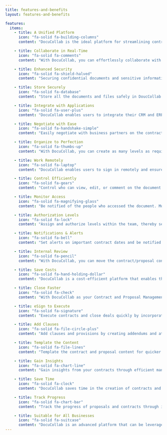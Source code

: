 ```yaml
---
title: features-and-benefits
layout: features-and-benefits

features:
  items:
    - title: A Unified Platform
      icon: "fa-solid fa-building-columns"
      content: "DocuCollab is the ideal platform for streamlining contractual and proposal affairs seamlessly"

    - title: Collaborate in Real-Time
      icon: "fa-solid fa-comments"
      content: "With DocuCollab, you can effortlessly collaborate with your team in real-time and get things done swiftly."

    - title: Enhanced Security
      icon: "fa-solid fa-shield-halved"
      content: "Securing confidential documents and sensitive information is made easier with DocuCollab."

    - title: Store Securely
      icon: "fa-solid fa-database"
      content: "Store all the documents and files safely in DoucCollab and extract it instantly when required."

    - title: Integrate with Applications
      icon: "fa-solid fa-user-plus"
      content: "DocuCollab enables users to integrate their CRM and ERP software for increased team productivity."

    - title: Negotiate with Ease
      icon: "fa-solid fa-handshake-simple"
      content: "Easily negotiate with business partners on the contract terms with DocuCollab’s inherent features."

    - title: Organize to Perfection
      icon: "fa-solid fa-thumbs-up"
      content: "With DocuCollab, you can create as many levels as required to organize your contract documents efficiently."

    - title: Work Remotely
      icon: "fa-solid fa-laptop"
      content: "DocuCollab enables users to sign in remotely and ensure business continuity at any point in time."

    - title: Control Efficiently
      icon: "fa-solid fa-gears"
      content: "Control who can view, edit, or comment on the document. Ensure security at the paragraph level."

    - title: Monitor Access
      icon: "fa-solid fa-magnifying-glass"
      content: "Be notified of the people who accessed the document. Monitor the team’s movement around confidential data."

    - title: Authorization Levels
      icon: "fa-solid fa-lock"
      content: "Assign and authorize levels within the team, thereby securing data from the team’s view."

    - title: Notifications & Alerts
      icon: "fa-solid fa-bell"
      content: "Set alerts on important contract dates and be notified duly throughout the lifecycle of contracts."

    - title: Internal Review
      icon: "fa-solid fa-pencil"
      content: "With DocuCollab, you can move the contract/proposal content for internal legal review by tagging the responsible team."

    - title: Save Costs
      icon: "fa-solid fa-hand-holding-dollar"
      content: "DocuCollab is a cost-efficient platform that enables the users to save costs up to 60%"

    - title: Close Faster
      icon: "fa-solid fa-check"
      content: "With DocuCollab as your Contract and Proposal Management partner, it is easier to close contracts and proposals rapidly."

    - title: eSign to Execute
      icon: "fa-solid fa-signature"
      content: "Execute contracts and close deals quickly by incorporating the eSignature option. Expedite your process by 70%"

    - title: Add Clauses
      icon: "fa-solid fa-file-circle-plus"
      content: "Add clauses and provisions by creating addendums and attaching them with the original documents."

    - title: Template the Content
      icon: "fa-solid fa-file-lines"
      content: "Template the contract and proposal content for quicker and smooth contractual and proposal processing."

    - title: Gain Insights
      icon: "fa-solid fa-chart-line"
      content: "Gain insights from your contracts through efficient management of contracts and update stakeholders of the developments."

    - title: Save Time
      icon: "fa-solid fa-clock"
      content: "DocuCollab saves time in the creation of contracts and proposals, thereby increasing the productivity of the team."

    - title: Track Progress
      icon: "fa-solid fa-chart-bar"
      content: "Track the progress of proposals and contracts through its lifecycle and make informed decisions for their renewals."

    - title: Suitable for All Businesses
      icon: "fa-solid fa-suitcase"
      content: "DocuCollab is an advanced platform that can be leveraged by all businesses across industry verticals efficiently."
---
```

